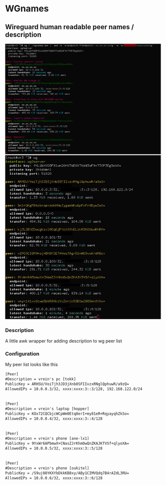# WGnames
## Wireguard human readable peer names / description
![with_description](assets/with_description.png)
![without_description](assets/without_description.png)

### Description
A little awk wrapper for adding description to wg peer list

### Configuration
My peer list looks like this
```
[Peer]
#Description = vrein's pc [tokk]
PublicKey = ARHSU/VoiTjh3JD3jXnb8SFIIvzxRNglQphuwR/a9zQ=
AllowedIPs = 10.0.0.3/32, xxxx:xxxx:3::3/128, 192.168.122.0/24


[Peer]
#Description = vrein's laptop [hopper]
PublicKey = KOx72CQCbjcWCpWm0Etq8erI+my81eR+RqyayqhZkSo=
AllowedIPs = 10.0.0.4/32, xxxx:xxxx:3::4/128


[Peer]
#Description = vrein's phone [ane-lx1]
PublicKey = 9YxWr6APbmwX+CNasZJrKhmOwQnZKAJKTVSf+qlyoXA=
AllowedIPs = 10.0.0.5/32, xxxx:xxxx:3::5/128


[Peer]
#Description = vrein's phone [oukitel]
PublicKey = /S9uj08YKXYbDkkKB8xy/ABy1CIMVQdq7B4rAZdL3RU=
AllowedIPs = 10.0.0.6/32, xxxx:xxxx:3::6/128
```

